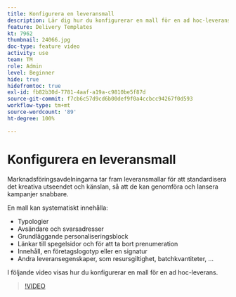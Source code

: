 ```yaml
---
title: Konfigurera en leveransmall
description: Lär dig hur du konfigurerar en mall för en ad hoc-leverans.
feature: Delivery Templates
kt: 7962
thumbnail: 24066.jpg
doc-type: feature video
activity: use
team: TM
role: Admin
level: Beginner
hide: true
hidefromtoc: true
exl-id: fb82b30d-7781-4aaf-a19a-c9810be5f87d
source-git-commit: f7cb6c57d9cd6b00def9f0a4ccbcc94267f0d593
workflow-type: tm+mt
source-wordcount: '89'
ht-degree: 100%

---
```


# Konfigurera en leveransmall

Marknadsföringsavdelningarna tar fram leveransmallar för att standardisera det kreativa utseendet och känslan, så att de kan genomföra och lansera kampanjer snabbare.

En mall kan systematiskt innehålla:

* Typologier
* Avsändare och svarsadresser
* Grundläggande personaliseringsblock
* Länkar till spegelsidor och för att ta bort prenumeration
* Innehåll, en företagslogotyp eller en signatur
* Andra leveransegenskaper, som resursgiltighet, batchkvantiteter, ...

I följande video visas hur du konfigurerar en mall för en ad hoc-leverans.

>[!VIDEO](https://video.tv.adobe.com/v/24066?quality=12)
